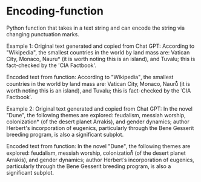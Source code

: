 # Encoding-function
Python function that takes in a text string and can encode the string via changing punctuation marks.

Example 1:
Original text generated and copied from Chat GPT:
According to "Wikipedia", the smallest countries in the world by land mass are: Vatican City, Monaco, Nauru* (it is worth noting this is an island), and Tuvalu; this is fact-checked by the 'CIA Factbook'.

Encoded text from function:
According to "Wikipedia"‚ the smallest countries in the world by land mass are꞉ Vatican City‚ Monaco‚ Nauru⃰ (it is worth noting this is an island)‚ and Tuvalu; this is fact-checked by the ῾CIA Factbook῾.

Example 2:
Original text generated and copied from Chat GPT:
In the novel "Dune", the following themes are explored: feudalism, messiah worship, colonization* (of the desert planet Arrakis), and gender dynamics; author Herbert's incorporation of eugenics, particularly through the Bene Gesserit breeding program, is also a significant subplot.

Encoded text from function:
In the novel "Dune"‚ the following themes are explored꞉ feudalism‚ messiah worship‚ colonization⃰ (of the desert planet Arrakis)‚ and gender dynamics; author Herbert῾s incorporation of eugenics‚ particularly through the Bene Gesserit breeding program‚ is also a significant subplot.

